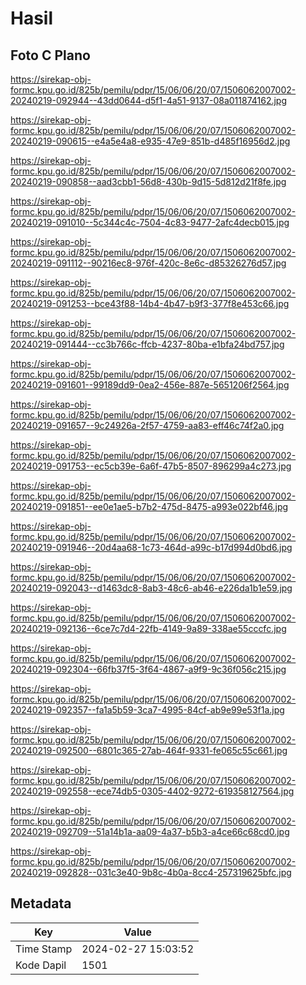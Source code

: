 # Hasil

## Foto C Plano

https://sirekap-obj-formc.kpu.go.id/825b/pemilu/pdpr/15/06/06/20/07/1506062007002-20240219-092944--43dd0644-d5f1-4a51-9137-08a011874162.jpg

https://sirekap-obj-formc.kpu.go.id/825b/pemilu/pdpr/15/06/06/20/07/1506062007002-20240219-090615--e4a5e4a8-e935-47e9-851b-d485f16956d2.jpg

https://sirekap-obj-formc.kpu.go.id/825b/pemilu/pdpr/15/06/06/20/07/1506062007002-20240219-090858--aad3cbb1-56d8-430b-9d15-5d812d21f8fe.jpg

https://sirekap-obj-formc.kpu.go.id/825b/pemilu/pdpr/15/06/06/20/07/1506062007002-20240219-091010--5c344c4c-7504-4c83-9477-2afc4decb015.jpg

https://sirekap-obj-formc.kpu.go.id/825b/pemilu/pdpr/15/06/06/20/07/1506062007002-20240219-091112--90216ec8-976f-420c-8e6c-d85326276d57.jpg

https://sirekap-obj-formc.kpu.go.id/825b/pemilu/pdpr/15/06/06/20/07/1506062007002-20240219-091253--bce43f88-14b4-4b47-b9f3-377f8e453c66.jpg

https://sirekap-obj-formc.kpu.go.id/825b/pemilu/pdpr/15/06/06/20/07/1506062007002-20240219-091444--cc3b766c-ffcb-4237-80ba-e1bfa24bd757.jpg

https://sirekap-obj-formc.kpu.go.id/825b/pemilu/pdpr/15/06/06/20/07/1506062007002-20240219-091601--99189dd9-0ea2-456e-887e-5651206f2564.jpg

https://sirekap-obj-formc.kpu.go.id/825b/pemilu/pdpr/15/06/06/20/07/1506062007002-20240219-091657--9c24926a-2f57-4759-aa83-eff46c74f2a0.jpg

https://sirekap-obj-formc.kpu.go.id/825b/pemilu/pdpr/15/06/06/20/07/1506062007002-20240219-091753--ec5cb39e-6a6f-47b5-8507-896299a4c273.jpg

https://sirekap-obj-formc.kpu.go.id/825b/pemilu/pdpr/15/06/06/20/07/1506062007002-20240219-091851--ee0e1ae5-b7b2-475d-8475-a993e022bf46.jpg

https://sirekap-obj-formc.kpu.go.id/825b/pemilu/pdpr/15/06/06/20/07/1506062007002-20240219-091946--20d4aa68-1c73-464d-a99c-b17d994d0bd6.jpg

https://sirekap-obj-formc.kpu.go.id/825b/pemilu/pdpr/15/06/06/20/07/1506062007002-20240219-092043--d1463dc8-8ab3-48c6-ab46-e226da1b1e59.jpg

https://sirekap-obj-formc.kpu.go.id/825b/pemilu/pdpr/15/06/06/20/07/1506062007002-20240219-092136--6ce7c7d4-22fb-4149-9a89-338ae55cccfc.jpg

https://sirekap-obj-formc.kpu.go.id/825b/pemilu/pdpr/15/06/06/20/07/1506062007002-20240219-092304--66fb37f5-3f64-4867-a9f9-9c36f056c215.jpg

https://sirekap-obj-formc.kpu.go.id/825b/pemilu/pdpr/15/06/06/20/07/1506062007002-20240219-092357--fa1a5b59-3ca7-4995-84cf-ab9e99e53f1a.jpg

https://sirekap-obj-formc.kpu.go.id/825b/pemilu/pdpr/15/06/06/20/07/1506062007002-20240219-092500--6801c365-27ab-464f-9331-fe065c55c661.jpg

https://sirekap-obj-formc.kpu.go.id/825b/pemilu/pdpr/15/06/06/20/07/1506062007002-20240219-092558--ece74db5-0305-4402-9272-619358127564.jpg

https://sirekap-obj-formc.kpu.go.id/825b/pemilu/pdpr/15/06/06/20/07/1506062007002-20240219-092709--51a14b1a-aa09-4a37-b5b3-a4ce66c68cd0.jpg

https://sirekap-obj-formc.kpu.go.id/825b/pemilu/pdpr/15/06/06/20/07/1506062007002-20240219-092828--031c3e40-9b8c-4b0a-8cc4-257319625bfc.jpg


## Metadata

| Key        | Value               |
| ---------- | ------------------- |
| Time Stamp | 2024-02-27 15:03:52 |
| Kode Dapil | 1501                |



